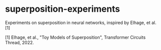 # superposition-experiments
Experiments on superposition in neural networks, inspired by Elhage, et al.[1]

[1] Elhage, et al., "Toy Models of Superposition", Transformer Circuits Thread, 2022.

